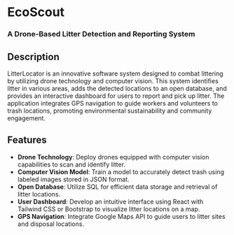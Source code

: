 # **EcoScout**

### A Drone-Based Litter Detection and Reporting System

## Description
LitterLocator is an innovative software system designed to combat littering by utilizing drone technology and computer vision. This system identifies litter in various areas, adds the detected locations to an open database, and provides an interactive dashboard for users to report and pick up litter. The application integrates GPS navigation to guide workers and volunteers to trash locations, promoting environmental sustainability and community engagement.

## Features
- **Drone Technology**: Deploy drones equipped with computer vision capabilities to scan and identify litter.
- **Computer Vision Model**: Train a model to accurately detect trash using labeled images stored in JSON format.
- **Open Database**: Utilize SQL for efficient data storage and retrieval of litter locations.
- **User Dashboard**: Develop an intuitive interface using React with Tailwind CSS or Bootstrap to visualize litter locations on a map.
- **GPS Navigation**: Integrate Google Maps API to guide users to litter sites and disposal locations.
